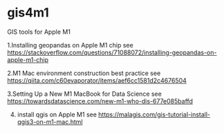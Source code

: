 # gis4m1
GIS tools for Apple M1


1.Installing geopandas on Apple M1 chip
see https://stackoverflow.com/questions/71088072/installing-geopandas-on-apple-m1-chip

2.M1 Mac environment construction best practice
see https://qiita.com/c60evaporator/items/aef6cc1581d2c4676504

3.Setting Up a New M1 MacBook for Data Science
see https://towardsdatascience.com/new-m1-who-dis-677e085baffd

4. install qgis on Apple M1
see https://malagis.com/gis-tutorial-install-qgis3-on-m1-mac.html

